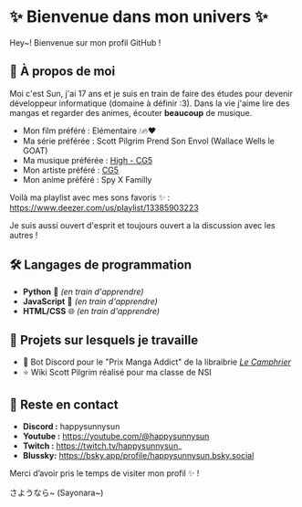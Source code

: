 # ✨ Bienvenue dans mon univers ✨

Hey~! Bienvenue sur mon profil GitHub !

## 👤 À propos de moi

Moi c'est Sun, j'ai 17 ans et je suis en train de faire des études pour devenir développeur informatique (domaine à définir :3). Dans la vie j'aime lire des mangas et regarder des animes, écouter **beaucoup** de musique.

- Mon film préféré : Elémentaire 💧🔥❤️
- Ma série préférée : Scott Pilgrim Prend Son Envol (Wallace Wells le GOAT)
- Ma musique préférée : [High - CG5](https://www.youtube.com/watch?v=veJ14e5yqNU)
- Mon artiste préféré : [CG5](https://www.youtube.com/@CG5/videos)
- Mon anime préféré : Spy X Familly

Voilà ma playlist avec mes sons favoris ✨ : https://www.deezer.com/us/playlist/13385903223

Je suis aussi ouvert d'esprit et toujours ouvert a la discussion avec les autres !

## 🛠️ Langages de programmation

- **Python** 🐍 _(en train d'apprendre)_
- **JavaScript** 📜 _(en train d'apprendre)_
- **HTML/CSS** 🌐 _(en train d'apprendre)_

## 📂 Projets sur lesquels je travaille

- 🌸 Bot Discord pour le "Prix Manga Addict" de la libraibrie [*Le Camphrier*](https://www.librairielecamphrier.fr/)
- ⭐ Wiki Scott Pilgrim réalisé pour ma classe de NSI

## 🌟 Reste en contact
- **Discord :** happysunnysun
- **Youtube :** https://youtube.com/@happysunnysun
- **Twitch :** https://twitch.tv/happysunnysun_
- **Blussky:** https://bsky.app/profile/happysunnysun.bsky.social

Merci d’avoir pris le temps de visiter mon profil ✨ !

さようなら~ (Sayonara~)
